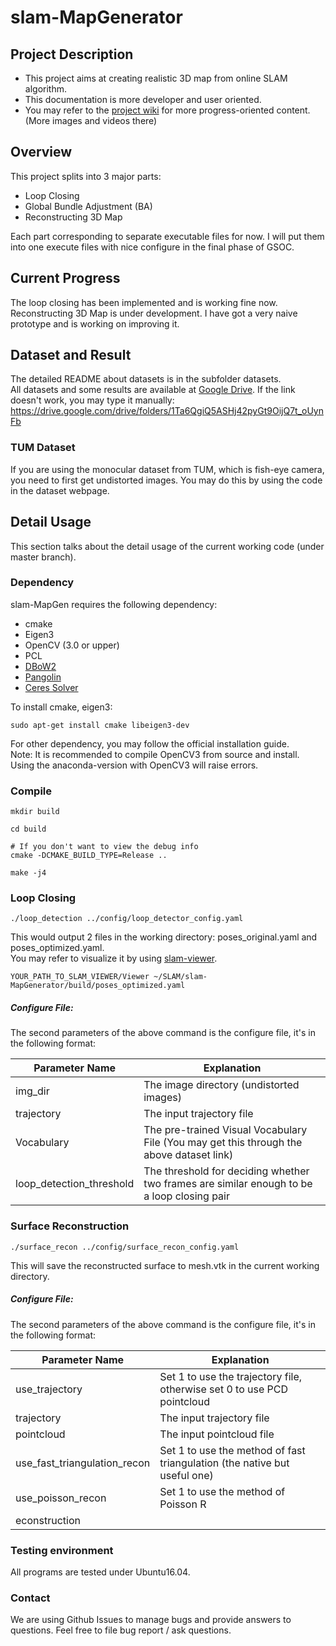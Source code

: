 # slam-MapGenerator
## Project Description
- This project aims at creating realistic 3D map from online SLAM algorithm.
- This documentation is more developer and user oriented.
- You may refer to the [project wiki](https://jderobot.org/Club-jianxiong) for more progress-oriented content. (More images and videos there)
<!-- more description with images here -->

## Overview 
This project splits into 3 major parts:
- Loop Closing
- Global Bundle Adjustment (BA)
- Reconstructing 3D Map 

Each part corresponding to separate executable files for now. I will put them into one execute files with nice configure in the final phase of GSOC.

## Current Progress
The loop closing has been implemented and is working fine now. 
Reconstructing 3D Map is under development. I have got a very naive prototype and is working on improving it.

## Dataset and Result
The detailed README about datasets is in the subfolder datasets. <br/>
All datasets and some results are available at [Google Drive](https://drive.google.com/drive/folders/1Ta6QgiQ5ASHj42pyGt9OijQ7t_oUynFb). If the link doesn't work, you may type it manually: https://drive.google.com/drive/folders/1Ta6QgiQ5ASHj42pyGt9OijQ7t_oUynFb

### TUM Dataset
If you are using the monocular dataset from TUM, which is fish-eye camera, you need to first get undistorted images. You may do this by using the code in the dataset webpage.

## Detail Usage
This section talks about the detail usage of the current working code (under master branch).

### Dependency
slam-MapGen requires the following dependency:
- cmake
- Eigen3
- OpenCV (3.0 or upper)
- PCL
- [DBoW2](https://github.com/dorian3d/DBoW2)
- [Pangolin](https://github.com/stevenlovegrove/Pangolin)
- [Ceres Solver](https://github.com/ceres-solver/ceres-solver)

To install cmake, eigen3:
```shell
sudo apt-get install cmake libeigen3-dev
```
For other dependency, you may follow the official installation guide. <br/>
Note: It is recommended to compile OpenCV3 from source and install. Using the anaconda-version with OpenCV3 will raise errors.

### Compile
```shell
mkdir build

cd build

# If you don't want to view the debug info
cmake -DCMAKE_BUILD_TYPE=Release ..

make -j4
```
### Loop Closing
```shell
./loop_detection ../config/loop_detector_config.yaml
```
This would output 2 files in the working directory: poses_original.yaml and poses_optimized.yaml. <br/>
You may refer to visualize it by using [slam-viewer](https://github.com/JdeRobot/slam-viewer).
```shell
YOUR_PATH_TO_SLAM_VIEWER/Viewer ~/SLAM/slam-MapGenerator/build/poses_optimized.yaml
```

##### Configure File: 
The second parameters of the above command is the configure file, it's in the following format:

| Parameter Name           | Explanation                                                                               |
|--------------------------|--------------------------------------------------------------------------------------------|
| img_dir                  | The image directory (undistorted images)                                                   |
| trajectory               | The input trajectory file                                                                  |
| Vocabulary               | The pre-trained Visual Vocabulary File (You may get this through the above dataset link)   |
| loop_detection_threshold | The threshold for deciding whether two frames are similar enough to be a loop closing pair |



### Surface Reconstruction
```shell
./surface_recon ../config/surface_recon_config.yaml
```
This will save the reconstructed surface to mesh.vtk in the current working directory. 

##### Configure File: 
The second parameters of the above command is the configure file, it's in the following format:

| Parameter Name               | Explanation                                                                               |
|------------------------------|--------------------------------------------------------------------------------------------|
| use_trajectory               | Set 1 to use the trajectory file, otherwise set 0 to use PCD pointcloud                    |
| trajectory                   | The input trajectory file                                                                  |
| pointcloud                   | The input pointcloud file                                                                  |
| use_fast_triangulation_recon | Set 1 to use the method of fast triangulation (the native but useful one)                  |
| use_poisson_recon            | Set 1 to use the method of Poisson R
econstruction                                          |

### Testing environment
All programs are tested under Ubuntu16.04. 

### Contact
We are using Github Issues to manage bugs and provide answers to questions. Feel free to file bug report / ask questions.

<!-- Add wiki link -->
<!--
## Acknowledgment
This project is also a student program for GSOC 2018 (Google Summer of Code) from May 14th, 2018 to XXX Date. Detailed wiki for GSOC 2018 on this project is here. 
-->
